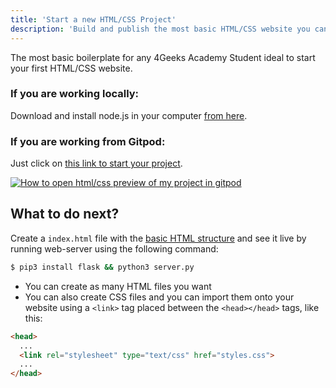 ```yaml
---
title: 'Start a new HTML/CSS Project'
description: 'Build and publish the most basic HTML/CSS website you can build'
---
```


The most basic boilerplate for any 4Geeks Academy Student ideal to start your first HTML/CSS website.

### If you are **working locally**:

Download and install node.js in your computer [from here](https://nodejs.org/en/download/).

### If you are working from Gitpod:

Just click on [this link to start your project](https://gitpod.io#https://github.com/4GeeksAcademy/html-hello.git).

[![How to open html/css preview of my project in gitpod](https://github.com/4GeeksAcademy/Templates-Boilerplates/blob/master/static/img/hello-html-intro.png?raw=true)](https://youtu.be/dfbDCMu_p-0)

## What to do next?

Create a `index.html` file with the [basic HTML structure](http://content.breatheco.de/lesson/what-is-html-learn-html#page-structure) and see it live by running web-server using the following command:

```bash
$ pip3 install flask && python3 server.py
```

- You can create as many HTML files you want
- You can also create CSS files and you can import them onto your website using a `<link>` tag placed between the `<head></head>` tags, like this:

```html
<head>
  ...
  <link rel="stylesheet" type="text/css" href="styles.css">
  ...
</head>
```
